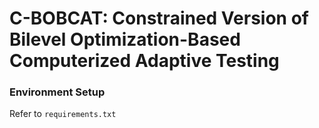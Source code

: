 # C-BOBCAT: Constrained Version of Bilevel Optimization-Based Computerized Adaptive Testing
### Environment Setup


Refer to `requirements.txt`
